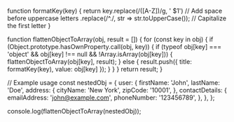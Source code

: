function formatKey(key) {
  return key.replace(/([A-Z])/g, ' $1') // Add space before uppercase letters
            .replace(/^./, str => str.toUpperCase()); // Capitalize the first letter
}

function flattenObjectToArray(obj, result = []) {
  for (const key in obj) {
    if (Object.prototype.hasOwnProperty.call(obj, key)) {
      if (typeof obj[key] === 'object' && obj[key] !== null && !Array.isArray(obj[key])) {
        flattenObjectToArray(obj[key], result);
      } else {
        result.push({ title: formatKey(key), value: obj[key] });
      }
    }
  }
  return result;
}

// Example usage
const nestedObj = {
  user: {
    firstName: 'John',
    lastName: 'Doe',
    address: {
      cityName: 'New York',
      zipCode: '10001',
    },
    contactDetails: {
      emailAddress: 'john@example.com',
      phoneNumber: '123456789',
    },
  },
};

console.log(flattenObjectToArray(nestedObj));
